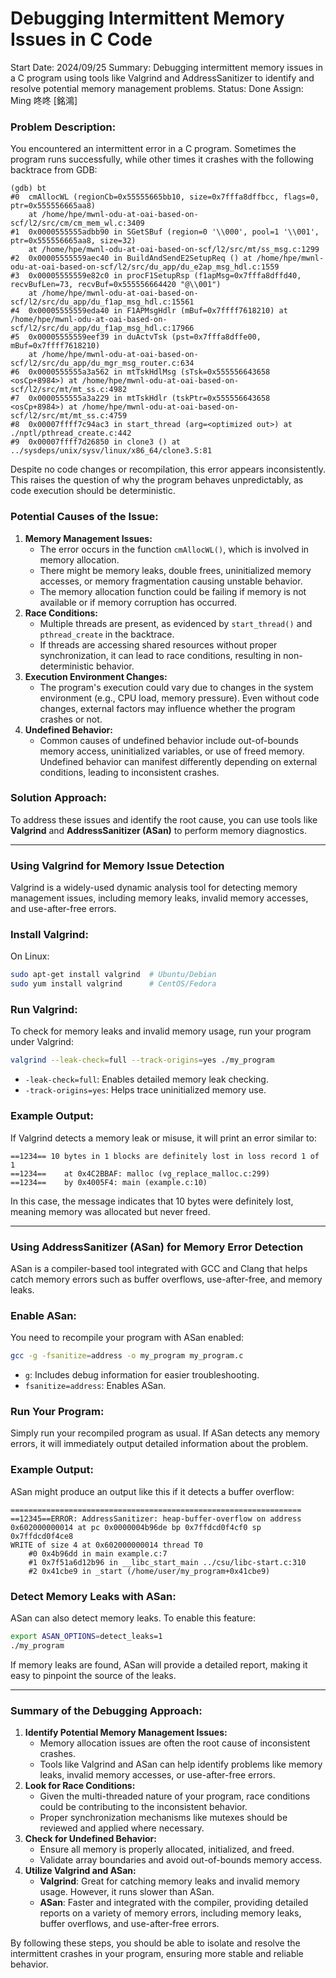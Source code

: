 # Debugging Intermittent Memory Issues in C Code

Start Date: 2024/09/25
Summary: Debugging intermittent memory issues in a C program using tools like Valgrind and AddressSanitizer to identify and resolve potential memory management problems.
Status: Done
Assign: Ming 咚咚 [銘鴻]

### **Problem Description:**

You encountered an intermittent error in a C program. Sometimes the program runs successfully, while other times it crashes with the following backtrace from GDB:

```
(gdb) bt
#0  cmAllocWL (regionCb=0x55555665bb10, size=0x7fffa8dffbcc, flags=0, ptr=0x555556665aa8)
    at /home/hpe/mwnl-odu-at-oai-based-on-scf/l2/src/cm/cm_mem_wl.c:3409
#1  0x0000555555adbb90 in SGetSBuf (region=0 '\\000', pool=1 '\\001', ptr=0x555556665aa8, size=32)
    at /home/hpe/mwnl-odu-at-oai-based-on-scf/l2/src/mt/ss_msg.c:1299
#2  0x00005555559aec40 in BuildAndSendE2SetupReq () at /home/hpe/mwnl-odu-at-oai-based-on-scf/l2/src/du_app/du_e2ap_msg_hdl.c:1559
#3  0x00005555559e82c0 in procF1SetupRsp (f1apMsg=0x7fffa8dffd40, recvBufLen=73, recvBuf=0x555556664420 "@\\001")
    at /home/hpe/mwnl-odu-at-oai-based-on-scf/l2/src/du_app/du_f1ap_msg_hdl.c:15561
#4  0x00005555559eda40 in F1APMsgHdlr (mBuf=0x7ffff7618210) at /home/hpe/mwnl-odu-at-oai-based-on-scf/l2/src/du_app/du_f1ap_msg_hdl.c:17966
#5  0x00005555559eef39 in duActvTsk (pst=0x7fffa8dffe00, mBuf=0x7ffff7618210)
    at /home/hpe/mwnl-odu-at-oai-based-on-scf/l2/src/du_app/du_mgr_msg_router.c:634
#6  0x0000555555a3a562 in mtTskHdlMsg (sTsk=0x555556643658 <osCp+8984>) at /home/hpe/mwnl-odu-at-oai-based-on-scf/l2/src/mt/mt_ss.c:4982
#7  0x0000555555a3a229 in mtTskHdlr (tskPtr=0x555556643658 <osCp+8984>) at /home/hpe/mwnl-odu-at-oai-based-on-scf/l2/src/mt/mt_ss.c:4759
#8  0x00007ffff7c94ac3 in start_thread (arg=<optimized out>) at ./nptl/pthread_create.c:442
#9  0x00007ffff7d26850 in clone3 () at ../sysdeps/unix/sysv/linux/x86_64/clone3.S:81

```

Despite no code changes or recompilation, this error appears inconsistently. This raises the question of why the program behaves unpredictably, as code execution should be deterministic.

### **Potential Causes of the Issue:**

1. **Memory Management Issues:**
    - The error occurs in the function `cmAllocWL()`, which is involved in memory allocation.
    - There might be memory leaks, double frees, uninitialized memory accesses, or memory fragmentation causing unstable behavior.
    - The memory allocation function could be failing if memory is not available or if memory corruption has occurred.
2. **Race Conditions:**
    - Multiple threads are present, as evidenced by `start_thread()` and `pthread_create` in the backtrace.
    - If threads are accessing shared resources without proper synchronization, it can lead to race conditions, resulting in non-deterministic behavior.
3. **Execution Environment Changes:**
    - The program's execution could vary due to changes in the system environment (e.g., CPU load, memory pressure). Even without code changes, external factors may influence whether the program crashes or not.
4. **Undefined Behavior:**
    - Common causes of undefined behavior include out-of-bounds memory access, uninitialized variables, or use of freed memory. Undefined behavior can manifest differently depending on external conditions, leading to inconsistent crashes.

### **Solution Approach:**

To address these issues and identify the root cause, you can use tools like **Valgrind** and **AddressSanitizer (ASan)** to perform memory diagnostics.

---

### **Using Valgrind for Memory Issue Detection**

Valgrind is a widely-used dynamic analysis tool for detecting memory management issues, including memory leaks, invalid memory accesses, and use-after-free errors.

### **Install Valgrind:**

On Linux:

```bash
sudo apt-get install valgrind  # Ubuntu/Debian
sudo yum install valgrind      # CentOS/Fedora

```

### **Run Valgrind:**

To check for memory leaks and invalid memory usage, run your program under Valgrind:

```bash
valgrind --leak-check=full --track-origins=yes ./my_program

```

- `-leak-check=full`: Enables detailed memory leak checking.
- `-track-origins=yes`: Helps trace uninitialized memory use.

### **Example Output:**

If Valgrind detects a memory leak or misuse, it will print an error similar to:

```
==1234== 10 bytes in 1 blocks are definitely lost in loss record 1 of 1
==1234==    at 0x4C2BBAF: malloc (vg_replace_malloc.c:299)
==1234==    by 0x4005F4: main (example.c:10)

```

In this case, the message indicates that 10 bytes were definitely lost, meaning memory was allocated but never freed.

---

### **Using AddressSanitizer (ASan) for Memory Error Detection**

ASan is a compiler-based tool integrated with GCC and Clang that helps catch memory errors such as buffer overflows, use-after-free, and memory leaks.

### **Enable ASan:**

You need to recompile your program with ASan enabled:

```bash
gcc -g -fsanitize=address -o my_program my_program.c

```

- `g`: Includes debug information for easier troubleshooting.
- `fsanitize=address`: Enables ASan.

### **Run Your Program:**

Simply run your recompiled program as usual. If ASan detects any memory errors, it will immediately output detailed information about the problem.

### **Example Output:**

ASan might produce an output like this if it detects a buffer overflow:

```
=================================================================
==12345==ERROR: AddressSanitizer: heap-buffer-overflow on address 0x602000000014 at pc 0x0000004b96de bp 0x7ffdcd0f4cf0 sp 0x7ffdcd0f4ce8
WRITE of size 4 at 0x602000000014 thread T0
    #0 0x4b96dd in main example.c:7
    #1 0x7f51a6d12b96 in __libc_start_main ../csu/libc-start.c:310
    #2 0x41cbe9 in _start (/home/user/my_program+0x41cbe9)

```

### **Detect Memory Leaks with ASan:**

ASan can also detect memory leaks. To enable this feature:

```bash
export ASAN_OPTIONS=detect_leaks=1
./my_program

```

If memory leaks are found, ASan will provide a detailed report, making it easy to pinpoint the source of the leaks.

---

### **Summary of the Debugging Approach:**

1. **Identify Potential Memory Management Issues:**
    - Memory allocation issues are often the root cause of inconsistent crashes.
    - Tools like Valgrind and ASan can help identify problems like memory leaks, invalid memory accesses, or use-after-free errors.
2. **Look for Race Conditions:**
    - Given the multi-threaded nature of your program, race conditions could be contributing to the inconsistent behavior.
    - Proper synchronization mechanisms like mutexes should be reviewed and applied where necessary.
3. **Check for Undefined Behavior:**
    - Ensure all memory is properly allocated, initialized, and freed.
    - Validate array boundaries and avoid out-of-bounds memory access.
4. **Utilize Valgrind and ASan:**
    - **Valgrind**: Great for catching memory leaks and invalid memory usage. However, it runs slower than ASan.
    - **ASan**: Faster and integrated with the compiler, providing detailed reports on a variety of memory errors, including memory leaks, buffer overflows, and use-after-free errors.

By following these steps, you should be able to isolate and resolve the intermittent crashes in your program, ensuring more stable and reliable behavior.